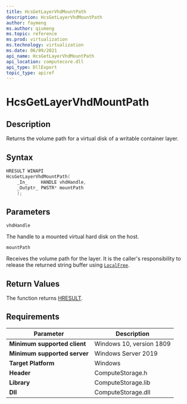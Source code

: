 ```yaml
---
title: HcsGetLayerVhdMountPath
description: HcsGetLayerVhdMountPath
author: faymeng
ms.author: qiumeng
ms.topic: reference
ms.prod: virtualization
ms.technology: virtualization
ms.date: 06/09/2021
api_name: HcsGetLayerVhdMountPath
api_location: computecore.dll
api_type: DllExport
topic_type: apiref
---
```

# HcsGetLayerVhdMountPath

## Description

Returns the volume path for a virtual disk of a writable container layer.

## Syntax

```cpp
HRESULT WINAPI
HcsGetLayerVhdMountPath(
    _In_     HANDLE vhdHandle,
    _Outptr_ PWSTR* mountPath
    );
```

## Parameters

`vhdHandle`

The handle to a mounted virtual hard disk on the host.

`mountPath`

Receives the volume path for the layer. It is the caller's responsibility to release the returned string buffer using [`LocalFree`](https://docs.microsoft.com/en-us/windows/win32/api/winbase/nf-winbase-localfree).

## Return Values

The function returns [HRESULT](./HCSHResult.md).

## Requirements

|Parameter|Description|
|---|---|
| **Minimum supported client** | Windows 10, version 1809 |
| **Minimum supported server** | Windows Server 2019 |
| **Target Platform** | Windows |
| **Header** | ComputeStorage.h |
| **Library** | ComputeStorage.lib |
| **Dll** | ComputeStorage.dll |
